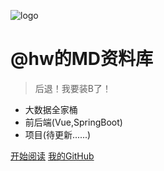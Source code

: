 ![logo](_media/1.ico)

# @hw的MD资料库

> 后退！我要装B了！

- 大数据全家桶           
- 前后端(Vue,SpringBoot)
- 项目(待更新......)     

[开始阅读](README.md)
[我的GitHub](https://github.com/zkchw/)